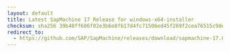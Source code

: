 ```yaml
---
layout: default
title: Latest SapMachine 17 Release for windows-x64-installer
checksum: sha256 39b40ff606f02e3b6e8fb17d4fc71506ed45f269f2cea76515c9dedafd47fb50
redirect_to:
  - https://github.com/SAP/SapMachine/releases/download/sapmachine-17.0.9/sapmachine-jre-17.0.9_windows-x64_bin.msi
---
```

